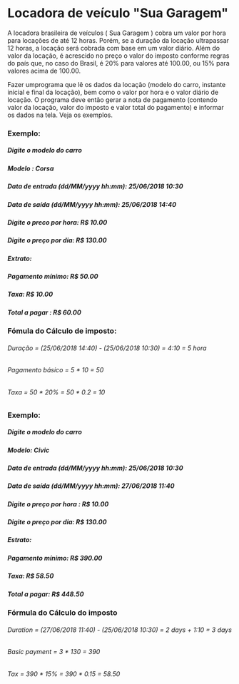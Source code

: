 # Locadora de veículo   "Sua Garagem"

A locadora brasileira de veículos ( Sua Garagem ) cobra um valor por hora para locações de até
12 horas. Porém, se a duração da locação ultrapassar 12 horas, a locação será
cobrada com base em um valor diário.
Além do valor da locação, é acrescido no preço o valor do imposto conforme regras do país que, no caso do Brasil, é 20%
para valores até 100.00, ou 15% para valores acima de 100.00.

Fazer umprograma que lê os dados da locação (modelo do carro, instante inicial e final da
locação), bem como o valor por hora e o valor diário de locação.
O programa deve então gerar a nota de pagamento (contendo valor da locação, valor do
imposto e valor total do pagamento) e informar os dados na tela.
Veja os exemplos.

### Exemplo:
##### Digite o modelo do carro
##### Modelo : Corsa
##### Data de entrada (dd/MM/yyyy hh:mm): 25/06/2018 10:30
##### Data de saída (dd/MM/yyyy hh:mm): 25/06/2018 14:40
##### Digite o preco por hora: R$ 10.00
##### Digite o preço por dia: R$ 130.00
##### Extrato:
##### Pagamento mínimo: R$ 50.00
##### Taxa: R$ 10.00
##### Total a pagar : R$ 60.00 

### Fómula do Cálculo de imposto:
###### Duração = (25/06/2018 14:40) - (25/06/2018 10:30) = 4:10 = 5 hora
###### Pagamento básico = 5 * 10 = 50
###### Taxa = 50 * 20% = 50 * 0.2 = 10

### Exemplo:
##### Digite o modelo do carro
##### Modelo: Civic
##### Data de entrada (dd/MM/yyyy hh:mm): 25/06/2018 10:30
##### Data de saída (dd/MM/yyyy hh:mm): 27/06/2018 11:40
##### Digite o preço por hora : R$ 10.00
##### Digite o preço por dia: R$ 130.00
##### Estrato:
##### Pagamento mínimo: R$ 390.00
##### Taxa: R$ 58.50
##### Total a pagar: R$ 448.50

### Fórmula do Cálculo do imposto
###### Duration = (27/06/2018 11:40) - (25/06/2018 10:30) = 2 days + 1:10 = 3 days
###### Basic payment = 3 * 130 = 390
###### Tax = 390 * 15% = 390 * 0.15 = 58.50
